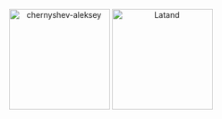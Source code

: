 <p align="center"><img height="180em" src="https://github-readme-stats.vercel.app/api?username=chernyshev-aleksey&show_icons=true&bg_color=30,ffffff,b1b1b3,eddddc" alt="chernyshev-aleksey" align = "center"/>
<img height="180em" src="https://github-readme-stats.vercel.app/api/top-langs/?username=chernyshev-aleksey&bg_color=30,c5c1bf,dbbfaf&layout=compact" alt="Latand" align = "center"/></p>
